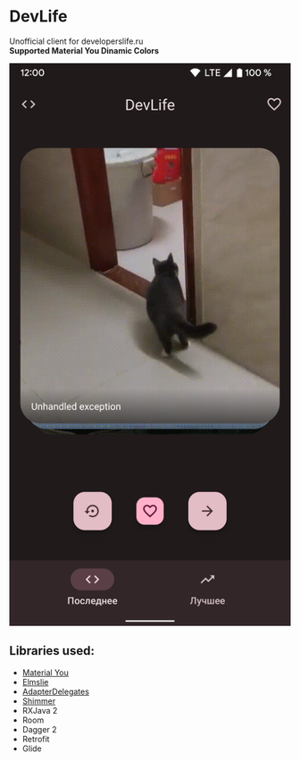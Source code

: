 # DevLife
Unofficial client for developerslife.ru  
**Supported Material You Dinamic Colors**

![Главная страница](https://github.com/s44khin/DevLife/blob/0.1.1/images/1.png)

## Libraries used:
- [Material You](https://m3.material.io/)
- [Elmslie](https://github.com/vivid-money/elmslie)
- [AdapterDelegates](https://github.com/sockeqwe/AdapterDelegates)
- [Shimmer](https://github.com/facebook/shimmer-android)
- RXJava 2
- Room
- Dagger 2
- Retrofit
- Glide